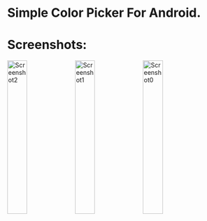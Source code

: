 # Simple Color Picker For Android.

# Screenshots:
<img width="30%" alt="Screenshot2" src="https://github.com/user-attachments/assets/7ecbcfcf-8387-4252-8ad4-db552e609725" />
<img width="30%" alt="Screenshot1" src="https://github.com/user-attachments/assets/2133418f-bc6e-4bbe-aecf-3eebd541a119" />
<img width="30%" alt="Screenshot0" src="https://github.com/user-attachments/assets/a2338bef-5b4a-40bf-9c28-32be58b3e19c" />
